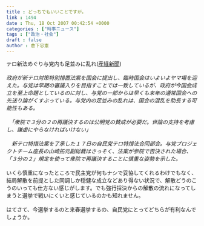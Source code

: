```yaml
---
title : どっちでもいいことですが。
link : 1494
date : Thu, 18 Oct 2007 00:42:54 +0000
categories : ["時事ニュース"]
tags : ["政治・社会"]
draft : false
author : 倉下忠憲
---
```


テロ新法めぐり与党内も足並みに乱れ(<A HREF="http://sankei.jp.msn.com/politics/situation/071017/stt0710172131003-n1.htm" TARGET="_blank">産経新聞</A>)<BR><BR><I>政府が新テロ対策特別措置法案を国会に提出し、臨時国会はいよいよヤマ場を迎えた。与党は早期の審議入りを目指すことでは一致しているが、政府が今国会成立を至上命題としているのに対し、与党の一部からは早くも来年の通常国会への先送り論がくすぶっている。与党内の足並みの乱れは、国会の混乱を助長する可能性もある。<BR><BR>　「衆院で３分の２の再議決するのは公明党の賛成が必要だ。世論の支持を考慮し、謙虚にやらなければいけない」<BR><BR>　新テロ特措法案を了承した１７日の自民党テロ特措法合同部会。与党プロジェクトチーム座長の山崎拓元副総裁はさっそく、法案が参院で否決された場合、「３分の２」規定を使って衆院で再議決することに慎重な姿勢を示した。</I><BR><BR>いくら慎重になったところで民主党が何もナシで妥協してくれるわけでもなく、結局解散を前提とした同調しか穏健な成立などあり得ない状況で、解散どうのこうのいっても仕方ない感じがします。でも強行採決からの解散の流れになってしまうと選挙で戦いにくいと感じているのかも知れません。<BR><BR>はてさて、今選挙するのと来春選挙するの、自民党にとってどちらが有利なんでしょうか。<BR><BR><br><br>
